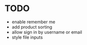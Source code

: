 # TODO

* enable remember me
* add product sorting
* allow sign in by username or email
* style file inputs
